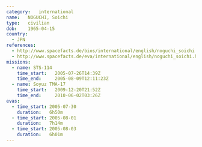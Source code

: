 ```yaml
---
category:	international
name:	NOGUCHI, Soichi
type:	civilian
dob:	1965-04-15
country:
  - JPN
references:
  - http://www.spacefacts.de/bios/international/english/noguchi_soichi.htm
  - http://www.spacefacts.de/eva/international/english/noguchi_soichi.htm
missions:
  - name: STS-114
    time_start:   2005-07-26T14:39Z
    time_end:     2005-08-09T12:11:23Z
  - name: Soyuz TMA-17
    time_start:   2009-12-20T21:52Z
    time_end:     2010-06-02T03:26Z
evas:
  - time_start: 2005-07-30
    duration:   6h50m
  - time_start: 2005-08-01
    duration:   7h14m
  - time_start: 2005-08-03
    duration:   6h01m
---
```

